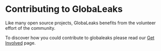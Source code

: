 # Contributing to GlobaLeaks
Like many open source projects, GlobaLeaks benefits from the volunteer effort of the community.

To discover how you could contribute to globaleaks please read our [Get Involved](https://www.globaleaks.org/get-involved/) page.
